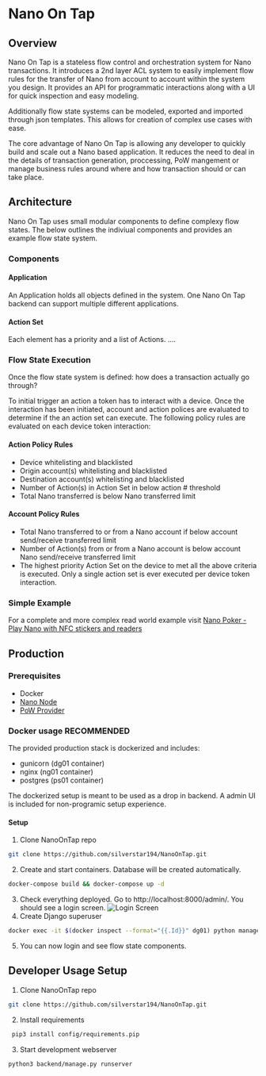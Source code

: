 # Nano On Tap
## Overview
Nano On Tap is a stateless flow control and orchestration system for Nano transactions. It introduces a 2nd layer ACL system to easily implement flow rules for the transfer of Nano from account to account within the system you design. It provides an API for programmatic interactions along with a UI for quick inspection and easy modeling.

Additionally flow state systems can be modeled, exported and imported through json templates. This allows for creation of complex use cases with ease.

The core advantage of Nano On Tap is allowing any developer to quickly build and scale out a Nano based application. It reduces the need to deal in the details of transaction generation, proccessing, PoW mangement or manage business rules around where and how transaction should or can take place.

## Architecture
Nano On Tap uses small modular components to define complexy flow states. The below outlines the indiviual components and provides an example flow state system.

### Components
#### Application
An Application holds all objects defined in the system. One Nano On Tap backend can support multiple different applications.

#### Action Set
Each element has a priority and a list of Actions.
....

### Flow State Execution
Once the flow state system is defined: how does a transaction actually go through?

To initial trigger an action a token has to interact with a device. Once the interaction has been initiated, account and action polices are evaluated to determine if the an action set can execute. The following policy rules are evaluated on each device token interaction:

#### Action Policy Rules
* Device whitelisting and blacklisted
* Origin account(s) whitelisting and blacklisted
* Destination account(s) whitelisting and blacklisted
* Number of Action(s) in Action Set in below action # threshold
* Total Nano transferred is below Nano transferred limit

#### Account Policy Rules
* Total Nano transferred to or from a Nano account if below account send/receive transferred limit
* Number of Action(s) from or from a Nano account is below account Nano send/receive transferred limit
* The highest priority Action Set on the device to met all the above criteria is executed. Only a single action set is ever executed per device token interaction.

### Simple Example

For a complete and more complex read world example visit [Nano Poker - Play Nano with NFC stickers and readers](https://github.com/silverstar194/NanoPoker)

## Production
### Prerequisites
* Docker
* [Nano Node](https://docs.nano.org/running-a-node/node-setup/)
* [PoW Provider](https://nanocenter.org/projects/dpow) 

### Docker usage **RECOMMENDED**
The provided production stack is dockerized and includes:
* gunicorn (dg01 container)
* nginx (ng01 container)
* postgres (ps01 container)

The dockerized setup is meant to be used as a drop in backend. A admin UI is included for non-programic setup experience.

#### Setup
1. Clone NanoOnTap repo

```sh
git clone https://github.com/silverstar194/NanoOnTap.git
```
2. Create and start containers. Database will be created automatically.
```sh
docker-compose build && docker-compose up -d
```
3. Check everything deployed. Go to http://localhost:8000/admin/. You should see a login screen.
![Login Screen](https://i.imgur.com/OFRk9Dg.png)
4. Create Django superuser
```sh
docker exec -it $(docker inspect --format="{{.Id}}" dg01) python manage.py createsuperuser
```
5. You can now login and see flow state components.

## Developer Usage Setup
1. Clone NanoOnTap repo
```sh
git clone https://github.com/silverstar194/NanoOnTap.git
```

2. Install requirements 
```sh
 pip3 install config/requirements.pip 
```

3. Start development webserver
```sh
python3 backend/manage.py runserver
```

